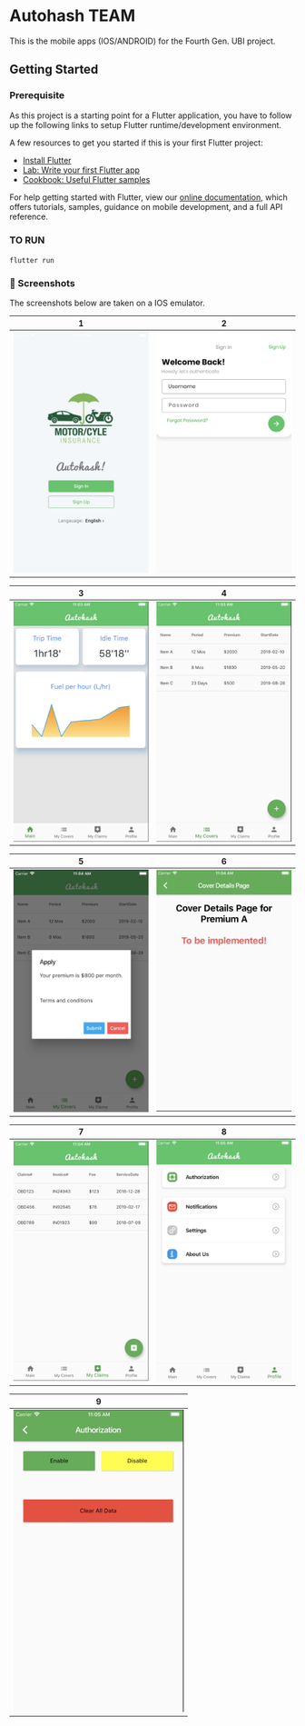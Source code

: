 # Autohash TEAM

This is the mobile apps (IOS/ANDROID) for the Fourth Gen. UBI project.

## Getting Started

### Prerequisite

As this project is a starting point for a Flutter application, you have to follow up the following links to setup Flutter runtime/development environment.

A few resources to get you started if this is your first Flutter project:
- [Install Flutter](https://flutter.dev/docs/get-started/install)
- [Lab: Write your first Flutter app](https://flutter.dev/docs/get-started/codelab)
- [Cookbook: Useful Flutter samples](https://flutter.dev/docs/cookbook)

For help getting started with Flutter, view our
[online documentation](https://flutter.dev/docs), which offers tutorials,
samples, guidance on mobile development, and a full API reference.


### TO RUN
`flutter run`


### 📸 Screenshots
The screenshots below are taken on a IOS emulator.

| 1 | 2|
|------|-------|
|<img src="screenshots/1.png" width="300">|<img src="screenshots/2.png" width="300">|

| 3 | 4|
|------|-------|
|<img src="screenshots/3.png" width="300">|<img src="screenshots/4.png" width="300">|


| 5 | 6|
|------|-------|
|<img src="screenshots/5.png" width="300">|<img src="screenshots/6.png" width="300">|


| 7 | 8|
|------|-------|
|<img src="screenshots/7.png" width="300">|<img src="screenshots/8.png" width="300">|


| 9 |
|------|
|<img src="screenshots/9.png" width="300">|